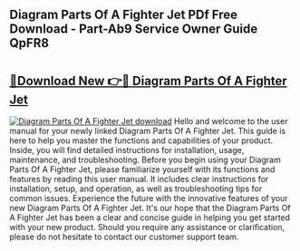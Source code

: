 ## Diagram Parts Of A Fighter Jet PDf Free Download - Part-Ab9 Service Owner Guide QpFR8

# <h2><a href="http://dfo7st.blite.top/?on=Diagram+Parts+Of+A+Fighter+Jet">🔗Download New 👉🔴 Diagram Parts Of A Fighter Jet</a></h2>

[![Diagram Parts Of A Fighter Jet download](https://i.imgur.com/lujVjoI.png)](http://dfo7st.blite.top/?on=Diagram+Parts+Of+A+Fighter+Jet)
Hello and welcome to the user manual for your newly linked Diagram Parts Of A Fighter Jet. This guide is here to help you master the functions and capabilities of your product. Inside, you will find detailed instructions for installation, usage, maintenance, and troubleshooting. Before you begin using your Diagram Parts Of A Fighter Jet, please familiarize yourself with its functions and features by reading this user manual. It includes clear instructions for installation, setup, and operation, as well as troubleshooting tips for common issues. Experience the future with the innovative features of your new Diagram Parts Of A Fighter Jet. It's our hope that the Diagram Parts Of A Fighter Jet has been a clear and concise guide in helping you get started with your new product. Should you require any assistance or clarification, please do not hesitate to contact our customer support team.
